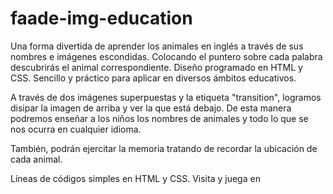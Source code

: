 # faade-img-education

Una forma divertida de aprender los animales en inglés a través de sus nombres e imágenes escondidas. Colocando el puntero sobre cada palabra descubrirás el animal correspondiente.
Diseño programado en HTML y CSS. Sencillo y práctico para aplicar en diversos ámbitos educativos.

A través de dos imágenes superpuestas y la etiqueta "transition", logramos disipar la imagen de arriba y ver la que está debajo. De esta manera podremos enseñar a los niños los nombres de animales y todo lo que se nos ocurra en cualquier idioma.

También, podrán ejercitar la memoria tratando de recordar la ubicación de cada animal.
 
Líneas de códigos simples en HTML y CSS. 
Visita y juega en 


